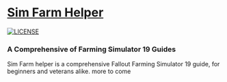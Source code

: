 # [Sim Farm Helper](https://SimFarmhelper.github.io/)

[![LICENSE](https://img.shields.io/badge/license-MIT-informational.svg)](https://github.com/h5bp/html5-boilerplate/blob/master/LICENSE.txt)

### A Comprehensive of Farming Simulator 19 Guides
Sim Farm helper is a comprehensive Fallout Farming Simulator 19 guide, for beginners and veterans alike.
more to come
